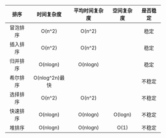 |排序|时间复杂度|平均时间复杂度|空间复杂度|是否稳定|
|:---:|:---:|:---:|:---:|:---:|
|冒泡排序|O(n^2)|O(n^2)||稳定|
|插入排序|O(n^2)|O(n^2)||稳定|
|归并排序|O(nlogn)|O(nlogn)||稳定|
|希尔排序|O(nlog^2n)最快|||不稳定|
|选择排序|O(n^2)|O(n^2)||不稳定|
|快速排序|O(nlogn)|O(nlogn)|O(logn)|不稳定|
|堆排序|O(nlogn)|O(nlogn)|O(1)|不稳定|

